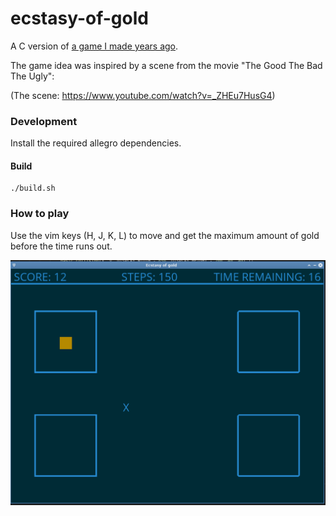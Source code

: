 # ecstasy-of-gold

A C version of [a game I made years ago](https://github.com/helio-frota/g-o-l-d).

The game idea was inspired by a scene from the movie "The Good The Bad The Ugly": 

(The scene: https://www.youtube.com/watch?v=_ZHEu7HusG4)


### Development

Install the required allegro dependencies.

#### Build

```console
./build.sh
```

### How to play

Use the vim keys (H, J, K, L) to move and get the maximum amount of gold before the time runs out.

![Alt status](https://raw.githubusercontent.com/helio-frota/ecstasy-of-gold/master/currentstatus.png)
